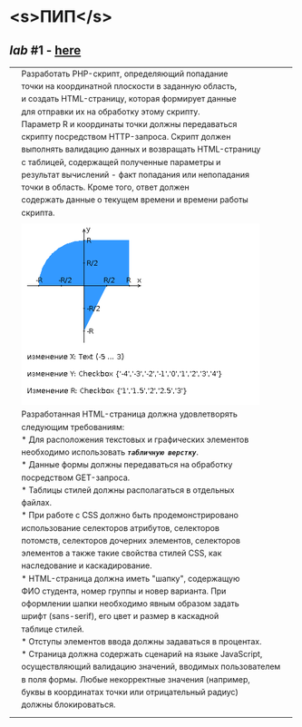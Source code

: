 # \<s>ПИП\</s>

## _lab_ #1 - [here](http://se.ifmo.ru/~s278068/pip-1)
|  |  |  |
|---|---|---|
| | Разработать PHP-скрипт, определяющий попадание | |
| | точки на координатной плоскости в заданную область, | |
| | и создать HTML-страницу, которая формирует данные | | 
| | для отправки их на обработку этому скрипту. | |
| | Параметр R и координаты точки должны передаваться | | 
| | скрипту посредством HTTP-запроса. Скрипт должен | |
| | выполнять валидацию данных и возвращать HTML-страницу | | 
| | с таблицей, содержащей полученные параметры и | |
| | результат вычислений - факт попадания или непопадания | | 
| | точки в область. Кроме того, ответ должен | | 
| | содержать данные о текущем времени и времени работы 
| | скрипта. | |
| | | |
| | ![alt text < ](lab1/static/areas.png) | |
| | Разработанная HTML-страница должна удовлетворять  | |
| | следующим требованиям: | |
| | * Для расположения текстовых и графических элементов | | 
| | необходимо использовать _**`табличную верстку`**_. | |
| | * Данные формы должны передаваться на обработку | | 
| | посредством GET-запроса.  | |
| | * Таблицы стилей должны располагаться в отдельных | | 
| | файлах. | |
| | * При работе с CSS должно быть продемонстрировано  | |
| | использование селекторов атрибутов, селекторов  | |
| | потомств, селекторов дочерних элементов, селекторов  | |
| | элементов а также такие свойства стилей CSS, как | | 
| | наследование и каскадирование. | |
| | * HTML-страница должна иметь "шапку", содержащую  | |
| | ФИО студента, номер группы и новер варианта. При  | |
| | оформлении шапки необходимо явным образом задать  | |
| | шрифт (sans-serif), его цвет и размер в каскадной | | 
| | таблице стилей. | |
| | * Отступы элементов ввода должны задаваться в процентах. | |
| | * Страница должна содержать сценарий на языке JavaScript, | |
| | осуществляющий валидацию значений, вводимых пользователем | | 
| | в поля формы. Любые некорректные значения (например,  | |
| | буквы в координатах точки или отрицательный радиус)  | |
| | должны блокироваться. | |
| | | |
|  |  |  |
